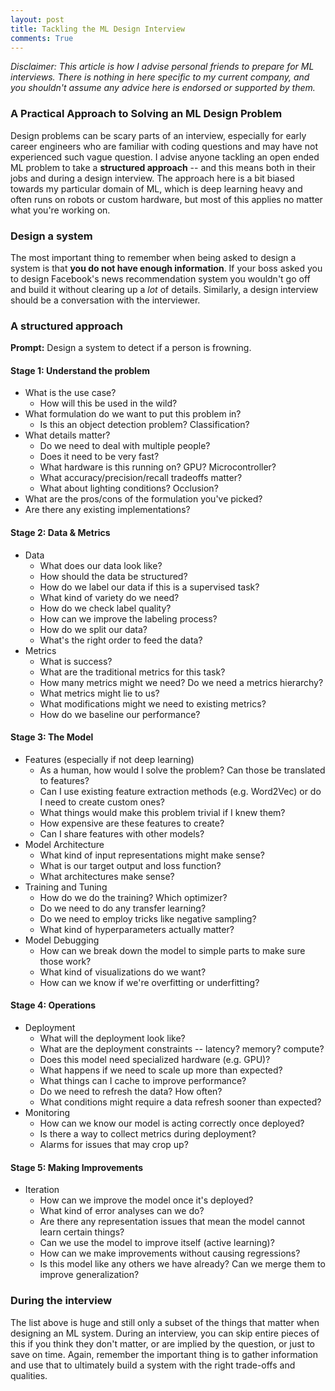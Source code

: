 ```yaml
---
layout: post
title: Tackling the ML Design Interview 
comments: True
---
```

*Disclaimer: This article is how I advise personal friends to prepare for ML interviews. There is nothing in here specific to my current company, and you shouldn't assume any advice here is endorsed or supported by them.*

### A Practical Approach to Solving an ML Design Problem
Design problems can be scary parts of an interview, especially for early career engineers who are familiar with coding questions and may have not experienced such vague question. I advise anyone tackling an open ended ML problem to take a **structured approach** -- and this means both in their jobs and during a design interview. The approach here is a bit biased towards my particular domain of ML, which is deep learning heavy and often runs on robots or custom hardware, but most of this applies no matter what you're working on.

### Design a system

The most important thing to remember when being asked to design a system is that **you do not have enough information**. If your boss asked you to design Facebook's news recommendation system you wouldn't go off and build it without clearing up a *lot* of details. Similarly, a design interview should be a conversation with the interviewer.

### A structured approach
**Prompt:** Design a system to detect if a person is frowning.

#### Stage 1: Understand the problem
* What is the use case?
    * How will this be used in the wild?
* What formulation do we want to put this problem in?
    * Is this an object detection problem? Classification?
* What details matter?
    * Do we need to deal with multiple people?
    * Does it need to be very fast?
    * What hardware is this running on? GPU? Microcontroller?
    * What accuracy/precision/recall tradeoffs matter?
    * What about lighting conditions? Occlusion?
* What are the pros/cons of the formulation you've picked?
* Are there any existing implementations?

#### Stage 2: Data & Metrics
* Data
    * What does our data look like?
    * How should the data be structured?
    * How do we label our data if this is a supervised task?
    * What kind of variety do we need?
    * How do we check label quality?
    * How can we improve the labeling process?
    * How do we split our data?
    * What's the right order to feed the data?
* Metrics
    * What is success?
    * What are the traditional metrics for this task?
    * How many metrics might we need? Do we need a metrics hierarchy?
    * What metrics might lie to us?
    * What modifications might we need to existing metrics?
    * How do we baseline our performance?

#### Stage 3: The Model
* Features (especially if not deep learning)
    * As a human, how would I solve the problem? Can those be translated to features?
    * Can I use existing feature extraction methods (e.g. Word2Vec) or do I need to create custom ones?
    * What things would make this problem trivial if I knew them?
    * How expensive are these features to create?
    * Can I share features with other models?
* Model Architecture
    * What kind of input representations might make sense?
    * What is our target output and loss function?
    * What architectures make sense?
* Training and Tuning
    * How do we do the training? Which optimizer?
    * Do we need to do any transfer learning?
    * Do we need to employ tricks like negative sampling?
    * What kind of hyperparameters actually matter?
* Model Debugging
    * How can we break down the model to simple parts to make sure those work?
    * What kind of visualizations do we want?
    * How can we know if we're overfitting or underfitting?

#### Stage 4: Operations 
* Deployment
    * What will the deployment look like?
    * What are the deployment constraints -- latency? memory? compute?
    * Does this model need specialized hardware (e.g. GPU)?
    * What happens if we need to scale up more than expected?
    * What things can I cache to improve performance?
    * Do we need to refresh the data? How often?
    * What conditions might require a data refresh sooner than expected?
* Monitoring
    * How can we know our model is acting correctly once deployed?
    * Is there a way to collect metrics during deployment?
    * Alarms for issues that may crop up?


#### Stage 5: Making Improvements 
* Iteration
    * How can we improve the model once it's deployed?
    * What kind of error analyses can we do?
    * Are there any representation issues that mean the model cannot learn certain things?
    * Can we use the model to improve itself (active learning)?
    * How can we make improvements without causing regressions?
    * Is this model like any others we have already? Can we merge them to improve generalization?

### During the interview
The list above is huge and still only a subset of the things that matter when designing an ML system. During an interview, you can skip entire pieces of this if you think they don't matter, or are implied by the question, or just to save on time. Again, remember the important thing is to gather information and use that to ultimately build a system with the right trade-offs and qualities. 
